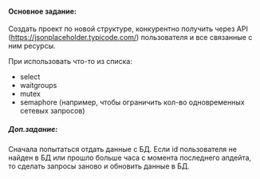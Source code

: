 #### Основное задание:
Создать проект по новой структуре, конкурентно получить через API (https://jsonplaceholder.typicode.com/) пользователя и все связанные с ним ресурсы. 

При использовать что-то из списка: 
* select 
* waitgroups 
* mutex
* semaphore (например, чтобы ограничить кол-во одновременных сетевых запросов)

##### Доп.задание:
Сначала попытаться отдать данные с БД.
Если id пользователя не найден в БД или прошло больше часа с момента последнего апдейта, то сделать запросы заново и обновить данные в БД.

